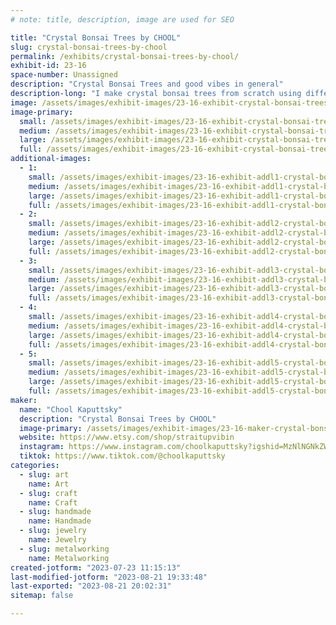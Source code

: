 ```yaml
---
# note: title, description, image are used for SEO

title: "Crystal Bonsai Trees by CHOOL"
slug: crystal-bonsai-trees-by-chool
permalink: /exhibits/crystal-bonsai-trees-by-chool/
exhibit-id: 23-16
space-number: Unassigned
description: "Crystal Bonsai Trees and good vibes in general"
description-long: "I make crystal bonsai trees from scratch using different crystals and stones with specific properties to target well being and peace. "
image: /assets/images/exhibit-images/23-16-exhibit-crystal-bonsai-trees-by-chool-inbound3850840219082432179-large.png
image-primary: 
  small: /assets/images/exhibit-images/23-16-exhibit-crystal-bonsai-trees-by-chool-inbound3850840219082432179-small.png
  medium: /assets/images/exhibit-images/23-16-exhibit-crystal-bonsai-trees-by-chool-inbound3850840219082432179-medium.png
  large: /assets/images/exhibit-images/23-16-exhibit-crystal-bonsai-trees-by-chool-inbound3850840219082432179-large.png
  full: /assets/images/exhibit-images/23-16-exhibit-crystal-bonsai-trees-by-chool-inbound3850840219082432179-full.png
additional-images: 
  - 1:
    small: /assets/images/exhibit-images/23-16-exhibit-addl1-crystal-bonsai-trees-by-chool-inbound1328086169281648687-small.jpg
    medium: /assets/images/exhibit-images/23-16-exhibit-addl1-crystal-bonsai-trees-by-chool-inbound1328086169281648687-medium.jpg
    large: /assets/images/exhibit-images/23-16-exhibit-addl1-crystal-bonsai-trees-by-chool-inbound1328086169281648687-large.jpg
    full: /assets/images/exhibit-images/23-16-exhibit-addl1-crystal-bonsai-trees-by-chool-inbound1328086169281648687-full.jpg
  - 2:
    small: /assets/images/exhibit-images/23-16-exhibit-addl2-crystal-bonsai-trees-by-chool-inbound2051126391427708210-small.jpg
    medium: /assets/images/exhibit-images/23-16-exhibit-addl2-crystal-bonsai-trees-by-chool-inbound2051126391427708210-medium.jpg
    large: /assets/images/exhibit-images/23-16-exhibit-addl2-crystal-bonsai-trees-by-chool-inbound2051126391427708210-large.jpg
    full: /assets/images/exhibit-images/23-16-exhibit-addl2-crystal-bonsai-trees-by-chool-inbound2051126391427708210-full.jpg
  - 3:
    small: /assets/images/exhibit-images/23-16-exhibit-addl3-crystal-bonsai-trees-by-chool-inbound2617829600935393632-small.jpg
    medium: /assets/images/exhibit-images/23-16-exhibit-addl3-crystal-bonsai-trees-by-chool-inbound2617829600935393632-medium.jpg
    large: /assets/images/exhibit-images/23-16-exhibit-addl3-crystal-bonsai-trees-by-chool-inbound2617829600935393632-large.jpg
    full: /assets/images/exhibit-images/23-16-exhibit-addl3-crystal-bonsai-trees-by-chool-inbound2617829600935393632-full.jpg
  - 4:
    small: /assets/images/exhibit-images/23-16-exhibit-addl4-crystal-bonsai-trees-by-chool-inbound4096745785439519341-small.jpg
    medium: /assets/images/exhibit-images/23-16-exhibit-addl4-crystal-bonsai-trees-by-chool-inbound4096745785439519341-medium.jpg
    large: /assets/images/exhibit-images/23-16-exhibit-addl4-crystal-bonsai-trees-by-chool-inbound4096745785439519341-large.jpg
    full: /assets/images/exhibit-images/23-16-exhibit-addl4-crystal-bonsai-trees-by-chool-inbound4096745785439519341-full.jpg
  - 5:
    small: /assets/images/exhibit-images/23-16-exhibit-addl5-crystal-bonsai-trees-by-chool-inbound5903215775132056900-small.jpg
    medium: /assets/images/exhibit-images/23-16-exhibit-addl5-crystal-bonsai-trees-by-chool-inbound5903215775132056900-medium.jpg
    large: /assets/images/exhibit-images/23-16-exhibit-addl5-crystal-bonsai-trees-by-chool-inbound5903215775132056900-large.jpg
    full: /assets/images/exhibit-images/23-16-exhibit-addl5-crystal-bonsai-trees-by-chool-inbound5903215775132056900-full.jpg
maker: 
  name: "Chool Kaputtsky"
  description: "Crystal Bonsai Trees by CHOOL"
  image-primary: /assets/images/exhibit-images/23-16-maker-crystal-bonsai-trees-by-chool-inbound1555816484023487134-medium.png
  website: https://www.etsy.com/shop/straitupvibin
  instagram: https://www.instagram.com/choolkaputtsky?igshid=MzNlNGNkZWQ4Mg==
  tiktok: https://www.tiktok.com/@choolkaputtsky
categories: 
  - slug: art
    name: Art
  - slug: craft
    name: Craft
  - slug: handmade
    name: Handmade
  - slug: jewelry
    name: Jewelry
  - slug: metalworking
    name: Metalworking
created-jotform: "2023-07-23 11:15:13"
last-modified-jotform: "2023-08-21 19:33:48"
last-exported: "2023-08-21 20:02:31"
sitemap: false

---
```

